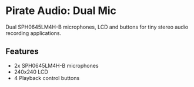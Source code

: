 <!--
---
name: Pirate Audio Dual Mic
class: board
type: audio
formfactor: pHAT
manufacturer: Pimoroni
description: I2S digital audio input with dual microphones
buy: https://shop.pimoroni.com/products/pirate-audio-dual-mic
github: https://github.com/pimoroni/pirate-audio
image: 'pimoroni-pirate-audio-dual-mic.png'
pincount: 40
eeprom: no
power:
  '2':
ground:
  '25':
  '39':
pin:
  '12':
    name: I2S
  '35':
    name: I2S
  '38':
    name: I2S
  '29':
    name: Button A
  '31':
    name: Button B
  '36':
    name: Button X
  '38':
    name: Button Y
  '18':
    name: Button Y
  '33':
    name: LCD Backlight
  '21':
    name: LCD Data/Command
  '19':
    name: LCD SPI MOSI
    mode: SPI
  '23':
    name: LCD SPI SCLK
    mode: SPI
  '26':
    name: LCD SPI CS
    mode: SPI
install:
  'devices':
  - 'i2s'
-->
# Pirate Audio: Dual Mic

Dual SPH0645LM4H-B microphones, LCD and buttons for tiny stereo audio recording applications.

## Features

* 2x SPH0645LM4H-B microphones 
* 240x240 LCD
* 4 Playback control buttons